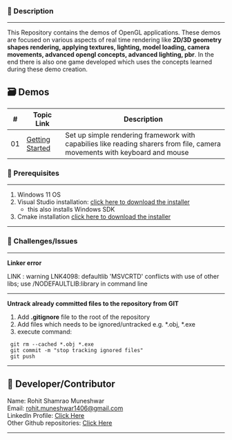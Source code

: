### 🌱 Description
---
This Repository contains the demos of OpenGL applications. These demos are focused on various aspects of real time rendering like **2D/3D geometry shapes rendering, applying textures, lighting, model loading, camera movements, advanced opengl concepts, advanced lighting, pbr**. In the end there is also one game developed which uses the concepts learned during these demo creation. 

## 🗃️ Demos
| #    | **Topic Link** | **Description** |
| --- | ---------------------|-------------------|
| 01 | [Getting Started](./OpenGL_On_Windows/GLFW/1_GettingStarted/README.md) | Set up simple rendering framework with capabilies like reading sharers from file, camera movements with keyboard and mouse |  



### 🚀 Prerequisites
---
1. Windows 11 OS
2. Visual Studio installation: [click here to download the installer](https://visualstudio.microsoft.com/downloads/)  
    - this also installs Windows SDK
3. Cmake installation [click here to download the installer](https://cmake.org/download/#latest)

---
  
### 🧠 Challenges/Issues
---
**Linker error**  

LINK : warning LNK4098: defaultlib 'MSVCRTD' conflicts with use of other libs; use /NODEFAULTLIB:library in command line

---

**Untrack already committed files to the repository from GIT**
1. Add **.gitignore** file to the root of the repository
2. Add files which needs to be ignored/untracked e.g. *.obj, *.exe
3. execute command:
```
 git rm --cached *.obj *.exe
 git commit -m "stop tracking ignored files"
 git push
```
---

## 🌟 Developer/Contributor
Name: Rohit Shamrao Muneshwar  
Email: rohit.muneshwar1406@gmail.com  
LinkedIn Profile: [Click Here](https://www.linkedin.com/in/rohit-muneshwar-a9079258/)  
Other Github repositories: [Click Here](https://github.com/rohit1406?tab=repositories)  

---